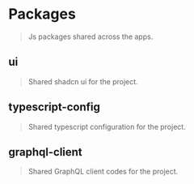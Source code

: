 # Packages

> Js packages shared across the apps.

## ui

> Shared shadcn ui for the project.

## typescript-config

> Shared typescript configuration for the project.

## graphql-client

> Shared GraphQL client codes for the project.
